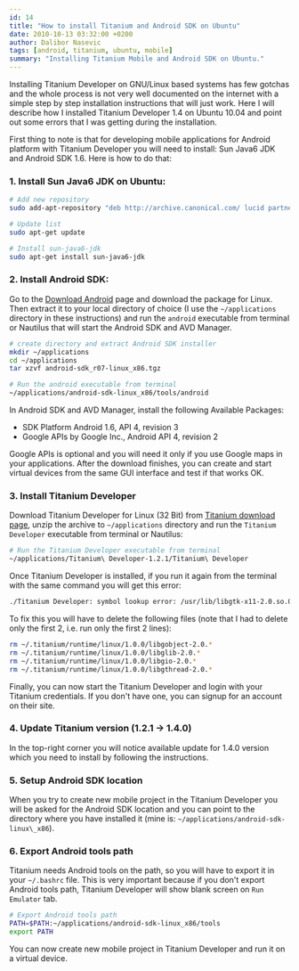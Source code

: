 ```yaml
---
id: 14
title: "How to install Titanium and Android SDK on Ubuntu"
date: 2010-10-13 03:32:00 +0200
author: Dalibor Nasevic
tags: [android, titanium, ubuntu, mobile]
summary: "Installing Titanium Mobile and Android SDK on Ubuntu."
---
```


Installing Titanium Developer on GNU/Linux based systems has few gotchas and the whole process is not very well documented on the internet with a simple step by step installation instructions that will just work. Here I will describe how I installed Titanium Developer 1.4 on Ubuntu 10.04 and point out some errors that I was getting during the installation.

First thing to note is that for developing mobile applications for Android platform with Titanium Developer you will need to install: Sun Java6 JDK and Android SDK 1.6. Here is how to do that:

### 1. Install Sun Java6 JDK on Ubuntu:

```bash
# Add new repository
sudo add-apt-repository "deb http://archive.canonical.com/ lucid partner"

# Update list
sudo apt-get update

# Install sun-java6-jdk
sudo apt-get install sun-java6-jdk
```

### 2. Install Android SDK:

Go to the [Download Android](http://developer.android.com/sdk/index.html) page and download the package for Linux. Then extract it to your local directory of choice (I use the `~/applications` directory in these instructions) and run the `android` executable from terminal or Nautilus that will start the Android SDK and AVD Manager.

```bash
# create directory and extract Android SDK installer
mkdir ~/applications
cd ~/applications
tar xzvf android-sdk_r07-linux_x86.tgz

# Run the android executable from terminal
~/applications/android-sdk-linux_x86/tools/android
```

In Android SDK and AVD Manager, install the following Available Packages:

  - SDK Platform Android 1.6, API 4, revision 3
  - Google APIs by Google Inc., Android API 4, revision 2

Google APIs is optional and you will need it only if you use Google maps in your applications. After the download finishes, you can create and start virtual devices from the same GUI interface and test if that works OK.

### 3. Install Titanium Developer

Download Titanium Developer for Linux (32 Bit) from [Titanium download page](http://www.appcelerator.com/products/download/ "Titanium download page"), unzip the archive to `~/applications` directory and run the `Titanium Developer` executable from terminal or Nautilus:

```bash
# Run the Titanium Developer executable from terminal
~/applications/Titanium\ Developer-1.2.1/Titanium\ Developer
```

Once Titanium Developer is installed, if you run it again from the terminal with the same command you will get this error:

```bash
./Titanium Developer: symbol lookup error: /usr/lib/libgtk-x11-2.0.so.0: undefined symbol: g_malloc_n
```

To fix this you will have to delete the following files (note that I had to delete only the first 2, i.e. run only the first 2 lines):

```bash
rm ~/.titanium/runtime/linux/1.0.0/libgobject-2.0.*
rm ~/.titanium/runtime/linux/1.0.0/libglib-2.0.*
rm ~/.titanium/runtime/linux/1.0.0/libgio-2.0.*
rm ~/.titanium/runtime/linux/1.0.0/libgthread-2.0.*
```

Finally, you can now start the Titanium Developer and login with your Titanium credentials. If you don't have one, you can signup for an account on their site.

### 4. Update Titanium version (1.2.1 -> 1.4.0)

In the top-right corner you will notice available update for 1.4.0 version which you need to install by following the instructions.

### 5. Setup Android SDK location

When you try to create new mobile project in the Titanium Developer you will be asked for the Android SDK location and you can point to the directory where you have installed it (mine is: `~/applications/android-sdk-linux\_x86`).

### 6. Export Android tools path

Titanium needs Android tools on the path, so you will have to export it in your `~/.bashrc` file. This is very important because if you don't export Android tools path, Titanium Developer will show blank screen on `Run Emulator` tab.

```bash
# Export Android tools path
PATH=$PATH:~/applications/android-sdk-linux_x86/tools
export PATH
```

You can now create new mobile project in Titanium Developer and run it on a virtual device.
